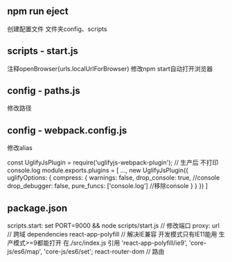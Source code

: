 ## npm run eject

创建配置文件 文件夹config、scripts




## scripts - start.js

注释openBrowser(urls.localUrlForBrowser)        修改npm start自动打开浏览器




## config - paths.js

修改路径




## config - webpack.config.js

修改alias

const UglifyJsPlugin = require('uglifyjs-webpack-plugin');   // 生产后  不打印console.log
module.exports.plugins = [
	...,
	new UglifyJsPlugin({
		uglifyOptions: {
			compress: {
				warnings: false,
				drop_console: true, //console
				drop_debugger: false,
				pure_funcs: ['console.log'] //移除console
			}
		}
	})
]






## package.json

scripts.start: set PORT=9000 && node scripts/start.js    // 修改端口
proxy: url    // 跨域
dependencies
	react-app-polyfill    // 解决IE兼容   开发模式只有IE11能用   生产模式>=9都能打开    在./src/index.js 引用 'react-app-polyfill/ie9', 'core-js/es6/map', 'core-js/es6/set';
	react-router-dom      // 路由